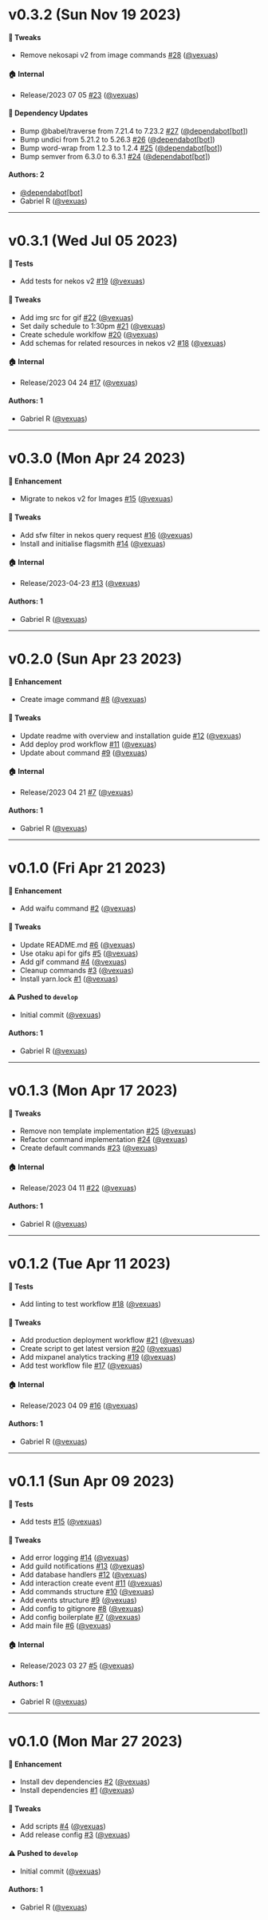 # v0.3.2 (Sun Nov 19 2023)

#### 🔧 Tweaks

- Remove nekosapi v2 from image commands [#28](https://github.com/vexuas/nino/pull/28) ([@vexuas](https://github.com/vexuas))

#### 🏠 Internal

- Release/2023 07 05 [#23](https://github.com/vexuas/nino/pull/23) ([@vexuas](https://github.com/vexuas))

#### 🔩 Dependency Updates

- Bump @babel/traverse from 7.21.4 to 7.23.2 [#27](https://github.com/vexuas/nino/pull/27) ([@dependabot[bot]](https://github.com/dependabot[bot]))
- Bump undici from 5.21.2 to 5.26.3 [#26](https://github.com/vexuas/nino/pull/26) ([@dependabot[bot]](https://github.com/dependabot[bot]))
- Bump word-wrap from 1.2.3 to 1.2.4 [#25](https://github.com/vexuas/nino/pull/25) ([@dependabot[bot]](https://github.com/dependabot[bot]))
- Bump semver from 6.3.0 to 6.3.1 [#24](https://github.com/vexuas/nino/pull/24) ([@dependabot[bot]](https://github.com/dependabot[bot]))

#### Authors: 2

- [@dependabot[bot]](https://github.com/dependabot[bot])
- Gabriel R ([@vexuas](https://github.com/vexuas))

---

# v0.3.1 (Wed Jul 05 2023)

#### 🧪 Tests

- Add tests for nekos v2 [#19](https://github.com/vexuas/nino/pull/19) ([@vexuas](https://github.com/vexuas))

#### 🔧 Tweaks

- Add img src for gif [#22](https://github.com/vexuas/nino/pull/22) ([@vexuas](https://github.com/vexuas))
- Set daily schedule to 1:30pm [#21](https://github.com/vexuas/nino/pull/21) ([@vexuas](https://github.com/vexuas))
- Create schedule worklfow [#20](https://github.com/vexuas/nino/pull/20) ([@vexuas](https://github.com/vexuas))
- Add schemas for related resources in nekos v2 [#18](https://github.com/vexuas/nino/pull/18) ([@vexuas](https://github.com/vexuas))

#### 🏠 Internal

- Release/2023 04 24 [#17](https://github.com/vexuas/nino/pull/17) ([@vexuas](https://github.com/vexuas))

#### Authors: 1

- Gabriel R ([@vexuas](https://github.com/vexuas))

---

# v0.3.0 (Mon Apr 24 2023)

#### 🚀 Enhancement

- Migrate to nekos v2 for Images [#15](https://github.com/vexuas/nino/pull/15) ([@vexuas](https://github.com/vexuas))

#### 🔧 Tweaks

- Add sfw filter in nekos query request [#16](https://github.com/vexuas/nino/pull/16) ([@vexuas](https://github.com/vexuas))
- Install and initialise flagsmith [#14](https://github.com/vexuas/nino/pull/14) ([@vexuas](https://github.com/vexuas))

#### 🏠 Internal

- Release/2023-04-23 [#13](https://github.com/vexuas/nino/pull/13) ([@vexuas](https://github.com/vexuas))

#### Authors: 1

- Gabriel R ([@vexuas](https://github.com/vexuas))

---

# v0.2.0 (Sun Apr 23 2023)

#### 🚀 Enhancement

- Create image command [#8](https://github.com/vexuas/nino/pull/8) ([@vexuas](https://github.com/vexuas))

#### 🔧 Tweaks

- Update readme with overview and installation guide [#12](https://github.com/vexuas/nino/pull/12) ([@vexuas](https://github.com/vexuas))
- Add deploy prod workflow [#11](https://github.com/vexuas/nino/pull/11) ([@vexuas](https://github.com/vexuas))
- Update about command [#9](https://github.com/vexuas/nino/pull/9) ([@vexuas](https://github.com/vexuas))

#### 🏠 Internal

- Release/2023 04 21 [#7](https://github.com/vexuas/nino/pull/7) ([@vexuas](https://github.com/vexuas))

#### Authors: 1

- Gabriel R ([@vexuas](https://github.com/vexuas))

---

# v0.1.0 (Fri Apr 21 2023)

#### 🚀 Enhancement

- Add waifu command [#2](https://github.com/vexuas/nino/pull/2) ([@vexuas](https://github.com/vexuas))

#### 🔧 Tweaks

- Update README.md [#6](https://github.com/vexuas/nino/pull/6) ([@vexuas](https://github.com/vexuas))
- Use otaku api for gifs [#5](https://github.com/vexuas/nino/pull/5) ([@vexuas](https://github.com/vexuas))
- Add gif command [#4](https://github.com/vexuas/nino/pull/4) ([@vexuas](https://github.com/vexuas))
- Cleanup commands [#3](https://github.com/vexuas/nino/pull/3) ([@vexuas](https://github.com/vexuas))
- Install yarn.lock [#1](https://github.com/vexuas/nino/pull/1) ([@vexuas](https://github.com/vexuas))

#### ⚠️ Pushed to `develop`

- Initial commit ([@vexuas](https://github.com/vexuas))

#### Authors: 1

- Gabriel R ([@vexuas](https://github.com/vexuas))

---

# v0.1.3 (Mon Apr 17 2023)

#### 🔧 Tweaks

- Remove non template implementation [#25](https://github.com/vexuas/djs-typescript-template/pull/25) ([@vexuas](https://github.com/vexuas))
- Refactor command implementation [#24](https://github.com/vexuas/djs-typescript-template/pull/24) ([@vexuas](https://github.com/vexuas))
- Create default commands [#23](https://github.com/vexuas/djs-typescript-template/pull/23) ([@vexuas](https://github.com/vexuas))

#### 🏠 Internal

- Release/2023 04 11 [#22](https://github.com/vexuas/djs-typescript-template/pull/22) ([@vexuas](https://github.com/vexuas))

#### Authors: 1

- Gabriel R ([@vexuas](https://github.com/vexuas))

---

# v0.1.2 (Tue Apr 11 2023)

#### 🧪 Tests

- Add linting to test workflow [#18](https://github.com/vexuas/djs-typescript-template/pull/18) ([@vexuas](https://github.com/vexuas))

#### 🔧 Tweaks

- Add production deployment workflow [#21](https://github.com/vexuas/djs-typescript-template/pull/21) ([@vexuas](https://github.com/vexuas))
- Create script to get latest version [#20](https://github.com/vexuas/djs-typescript-template/pull/20) ([@vexuas](https://github.com/vexuas))
- Add mixpanel analytics tracking [#19](https://github.com/vexuas/djs-typescript-template/pull/19) ([@vexuas](https://github.com/vexuas))
- Add test workflow file [#17](https://github.com/vexuas/djs-typescript-template/pull/17) ([@vexuas](https://github.com/vexuas))

#### 🏠 Internal

- Release/2023 04 09 [#16](https://github.com/vexuas/djs-typescript-template/pull/16) ([@vexuas](https://github.com/vexuas))

#### Authors: 1

- Gabriel R ([@vexuas](https://github.com/vexuas))

---

# v0.1.1 (Sun Apr 09 2023)

#### 🧪 Tests

- Add tests [#15](https://github.com/vexuas/djs-typescript-template/pull/15) ([@vexuas](https://github.com/vexuas))

#### 🔧 Tweaks

- Add error logging [#14](https://github.com/vexuas/djs-typescript-template/pull/14) ([@vexuas](https://github.com/vexuas))
- Add guild notifications [#13](https://github.com/vexuas/djs-typescript-template/pull/13) ([@vexuas](https://github.com/vexuas))
- Add database handlers [#12](https://github.com/vexuas/djs-typescript-template/pull/12) ([@vexuas](https://github.com/vexuas))
- Add interaction create event [#11](https://github.com/vexuas/djs-typescript-template/pull/11) ([@vexuas](https://github.com/vexuas))
- Add commands structure [#10](https://github.com/vexuas/djs-typescript-template/pull/10) ([@vexuas](https://github.com/vexuas))
- Add events structure [#9](https://github.com/vexuas/djs-typescript-template/pull/9) ([@vexuas](https://github.com/vexuas))
- Add config to gitignore [#8](https://github.com/vexuas/djs-typescript-template/pull/8) ([@vexuas](https://github.com/vexuas))
- Add config boilerplate [#7](https://github.com/vexuas/djs-typescript-template/pull/7) ([@vexuas](https://github.com/vexuas))
- Add main file [#6](https://github.com/vexuas/djs-typescript-template/pull/6) ([@vexuas](https://github.com/vexuas))

#### 🏠 Internal

- Release/2023 03 27 [#5](https://github.com/vexuas/djs-typescript-template/pull/5) ([@vexuas](https://github.com/vexuas))

#### Authors: 1

- Gabriel R ([@vexuas](https://github.com/vexuas))

---

# v0.1.0 (Mon Mar 27 2023)

#### 🚀 Enhancement

- Install dev dependencies [#2](https://github.com/vexuas/djs-typescript-template/pull/2) ([@vexuas](https://github.com/vexuas))
- Install dependencies [#1](https://github.com/vexuas/djs-typescript-template/pull/1) ([@vexuas](https://github.com/vexuas))

#### 🔧 Tweaks

- Add scripts [#4](https://github.com/vexuas/djs-typescript-template/pull/4) ([@vexuas](https://github.com/vexuas))
- Add release config [#3](https://github.com/vexuas/djs-typescript-template/pull/3) ([@vexuas](https://github.com/vexuas))

#### ⚠️ Pushed to `develop`

- Initial commit ([@vexuas](https://github.com/vexuas))

#### Authors: 1

- Gabriel R ([@vexuas](https://github.com/vexuas))
